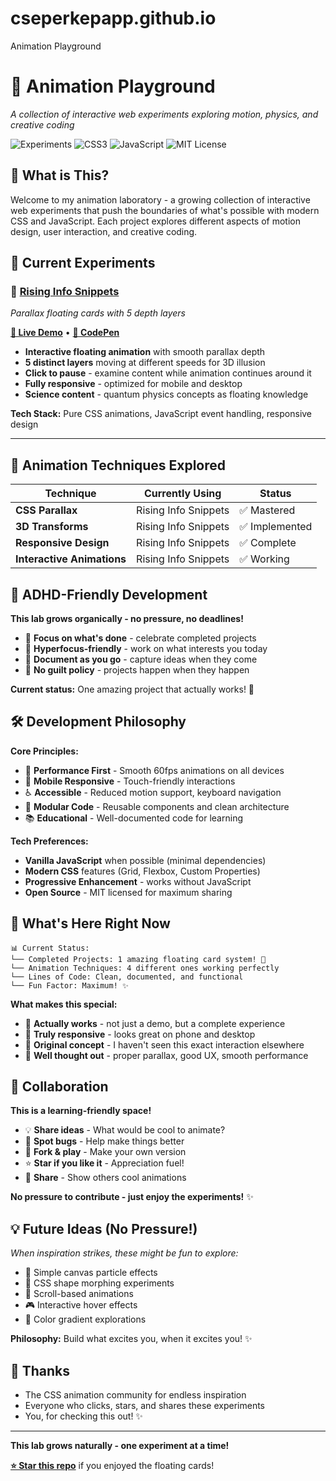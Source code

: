 # cseperkepapp.github.io
Animation Playground

# 🧪 Animation Playground
*A collection of interactive web experiments exploring motion, physics, and creative coding*

![Experiments](https://img.shields.io/badge/experiments-1+-brightgreen.svg)
![CSS3](https://img.shields.io/badge/css3-%231572B6.svg?style=flat&logo=css3&logoColor=white)
![JavaScript](https://img.shields.io/badge/javascript-%23323330.svg?style=flat&logo=javascript&logoColor=%23F7DF1E)
![MIT License](https://img.shields.io/badge/license-MIT-blue.svg)

## 🎯 What is This?

Welcome to my animation laboratory - a growing collection of interactive web experiments that push the boundaries of what's possible with modern CSS and JavaScript. Each project explores different aspects of motion design, user interaction, and creative coding.

## 🚀 Current Experiments

### 🌌 [Rising Info Snippets](https://github.com/yourusername/rising-info-snippets)
*Parallax floating cards with 5 depth layers*

**[🔗 Live Demo](https://yourusername.github.io/rising-info-snippets)** • **[📱 CodePen](https://codepen.io/yourusername/pen/xxxxx)**

- **Interactive floating animation** with smooth parallax depth
- **5 distinct layers** moving at different speeds for 3D illusion
- **Click to pause** - examine content while animation continues around it
- **Fully responsive** - optimized for mobile and desktop
- **Science content** - quantum physics concepts as floating knowledge

**Tech Stack:** Pure CSS animations, JavaScript event handling, responsive design

---

## 🎨 Animation Techniques Explored

| Technique | Currently Using | Status |
|-----------|-----------------|--------|
| **CSS Parallax** | Rising Info Snippets | ✅ Mastered |
| **3D Transforms** | Rising Info Snippets | ✅ Implemented |
| **Responsive Design** | Rising Info Snippets | ✅ Complete |
| **Interactive Animations** | Rising Info Snippets | ✅ Working |

## 🧠 ADHD-Friendly Development

**This lab grows organically - no pressure, no deadlines!**

- 🎯 **Focus on what's done** - celebrate completed projects
- 🔄 **Hyperfocus-friendly** - work on what interests you today
- 📝 **Document as you go** - capture ideas when they come
- 🎉 **No guilt policy** - projects happen when they happen

**Current status:** One amazing project that actually works! 🎉

## 🛠️ Development Philosophy

**Core Principles:**
- 🎯 **Performance First** - Smooth 60fps animations on all devices
- 📱 **Mobile Responsive** - Touch-friendly interactions
- ♿ **Accessible** - Reduced motion support, keyboard navigation
- 🧩 **Modular Code** - Reusable components and clean architecture
- 📚 **Educational** - Well-documented code for learning

**Tech Preferences:**
- **Vanilla JavaScript** when possible (minimal dependencies)
- **Modern CSS** features (Grid, Flexbox, Custom Properties)
- **Progressive Enhancement** - works without JavaScript
- **Open Source** - MIT licensed for maximum sharing

## 🌟 What's Here Right Now

```
📊 Current Status:
└── Completed Projects: 1 amazing floating card system! 🎉
└── Animation Techniques: 4 different ones working perfectly
└── Lines of Code: Clean, documented, and functional
└── Fun Factor: Maximum! ✨
```

**What makes this special:**
- 🎯 **Actually works** - not just a demo, but a complete experience
- 📱 **Truly responsive** - looks great on phone and desktop  
- 🎨 **Original concept** - I haven't seen this exact interaction elsewhere
- 🧠 **Well thought out** - proper parallax, good UX, smooth performance

## 🤝 Collaboration

**This is a learning-friendly space!**
- 💡 **Share ideas** - What would be cool to animate?
- 🐛 **Spot bugs** - Help make things better
- 🔀 **Fork & play** - Make your own version
- ⭐ **Star if you like it** - Appreciation fuel!
- 📢 **Share** - Show others cool animations

**No pressure to contribute - just enjoy the experiments!** ✨

## 💡 Future Ideas (No Pressure!)

*When inspiration strikes, these might be fun to explore:*

- 🎪 Simple canvas particle effects
- 🔄 CSS shape morphing experiments  
- 📜 Scroll-based animations
- 🎮 Interactive hover effects
- 🎨 Color gradient explorations

**Philosophy:** Build what excites you, when it excites you! ✨

## 🙏 Thanks

- The CSS animation community for endless inspiration
- Everyone who clicks, stars, and shares these experiments
- You, for checking this out! ✨

---

**This lab grows naturally - one experiment at a time!**

**[⭐ Star this repo](https://github.com/cseperkepapp/animation-playground)** if you enjoyed the floating cards!
